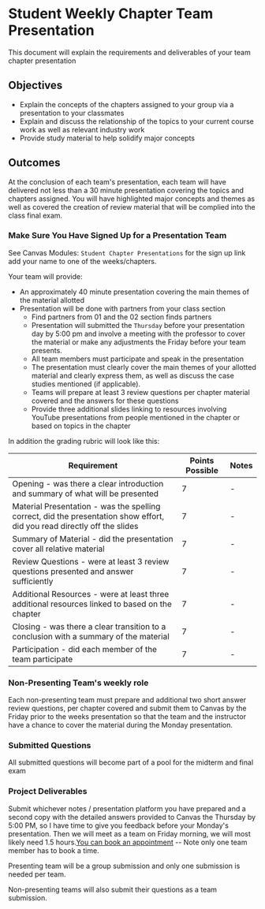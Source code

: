 # Student Weekly Chapter Team Presentation

This document will explain the requirements and deliverables of your team chapter presentation

## Objectives

* Explain the concepts of the chapters assigned to your group via a presentation to your classmates
* Explain and discuss the relationship of the topics to your current course work as well as relevant industry work
* Provide study material to help solidify major concepts

## Outcomes

At the conclusion of each team's presentation, each team will have delivered not less than a 30 minute presentation covering the topics and chapters assigned. You will have highlighted major concepts and themes as well as covered the creation of review material that will be complied into the class final exam.

### Make Sure You Have Signed Up for a Presentation Team

See Canvas Modules: `Student Chapter Presentations` for the sign up link add your name to one of the weeks/chapters.

Your team will provide:

* An approximately 40 minute presentation covering the main themes of the material allotted
* Presentation will be done with partners from your class section
  * Find partners from 01 and the 02 section finds partners
  * Presentation will submitted the `Thursday` before your presentation day by 5:00 pm and involve a meeting with the professor to cover the material or make any adjustments the Friday before your team presents.
  * All team members must participate and speak in the presentation
  * The presentation must clearly cover the main themes of your allotted material and clearly express them, as well as discuss the case studies mentioned (if applicable).
  * Teams will prepare at least 3 review questions per chapter material covered and the answers for these questions
  * Provide three additional slides linking to resources involving YouTube presentations from people mentioned in the chapter or based on topics in the chapter

In addition the grading rubric will look like this:

Requirement | Points Possible | Notes |
----------|------|------
Opening - was there a clear introduction and summary of what will be presented | 7 | -
Material Presentation - was the spelling correct, did the presentation show effort, did you read directly off the slides | 7 | -
Summary of Material - did the presentation cover all relative material | 7 | -
Review Questions - were at least 3 review questions presented and answer sufficiently | 7 | -
Additional Resources - were at least three additional resources linked to based on the chapter | 7 | -
Closing - was there a clear transition to a conclusion with a summary of the material | 7 | -
Participation - did each member of the team participate | 7 | -

### Non-Presenting Team's weekly role

Each non-presenting team must prepare and additional two short answer review questions, per chapter covered and submit them to Canvas by the Friday prior to the weeks presentation so that the team and the instructor have a chance to cover the material during the Monday presentation.

### Submitted Questions

All submitted questions will become part of a pool for the midterm and final exam

### Project Deliverables

Submit whichever notes / presentation platform you have prepared and a second copy with the detailed answers provided to Canvas the Thursday by 5:00 PM, so I have time to give you feedback before your Monday's presentation. Then we will meet as a team on Friday morning, we will most likely need 1.5 hours.[You can book an appointment](https://outlook.office.com/bookwithme/user/c0947acc2b7040bbab5c8c289e3d4a83@iit.edu?anonymous&ep=plink "Instructor Booking App") -- Note only one team member has to book a time.

Presenting team will be a group submission and only one submission is needed per team.

Non-presenting teams will also submit their questions as a team submission.
